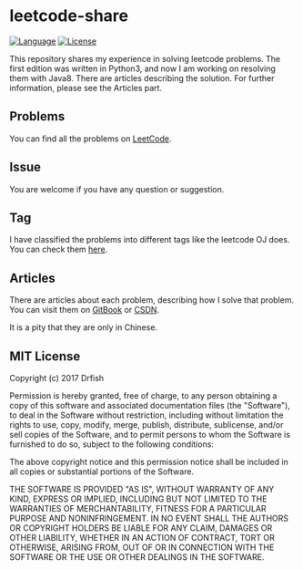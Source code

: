 # leetcode-share

[![Language](https://img.shields.io/badge/python-3.5-blue.svg)](https://www.python.org)
[![License](https://img.shields.io/dub/l/vibe-d.svg)](https://opensource.org/licenses/MIT)

This repository shares my experience in solving leetcode problems. The first edition was written in Python3, and now I am working on resolving them with Java8. There are articles describing the solution. For further information, please see the Articles part.

## Problems

You can find all the problems on [LeetCode](https://leetcode.com).

## Issue

You are welcome if you have any question or suggestion.

## Tag

I have classified the problems into different tags like the leetcode OJ does. You can check them [here](./TAG.md).

## Articles

There are articles about each problem, describing how I solve that problem. You can visit them on [GitBook](https://shenjie1993.gitbooks.io/leetcode-python/content/) or [CSDN](http://blog.csdn.net/column/details/leetcode-python.html).

It is a pity that they are only in Chinese.

## MIT License

Copyright (c) 2017 Drfish

Permission is hereby granted, free of charge, to any person obtaining a copy
of this software and associated documentation files (the "Software"), to deal
in the Software without restriction, including without limitation the rights
to use, copy, modify, merge, publish, distribute, sublicense, and/or sell
copies of the Software, and to permit persons to whom the Software is
furnished to do so, subject to the following conditions:

The above copyright notice and this permission notice shall be included in all
copies or substantial portions of the Software.

THE SOFTWARE IS PROVIDED "AS IS", WITHOUT WARRANTY OF ANY KIND, EXPRESS OR
IMPLIED, INCLUDING BUT NOT LIMITED TO THE WARRANTIES OF MERCHANTABILITY,
FITNESS FOR A PARTICULAR PURPOSE AND NONINFRINGEMENT. IN NO EVENT SHALL THE
AUTHORS OR COPYRIGHT HOLDERS BE LIABLE FOR ANY CLAIM, DAMAGES OR OTHER
LIABILITY, WHETHER IN AN ACTION OF CONTRACT, TORT OR OTHERWISE, ARISING FROM,
OUT OF OR IN CONNECTION WITH THE SOFTWARE OR THE USE OR OTHER DEALINGS IN THE
SOFTWARE.